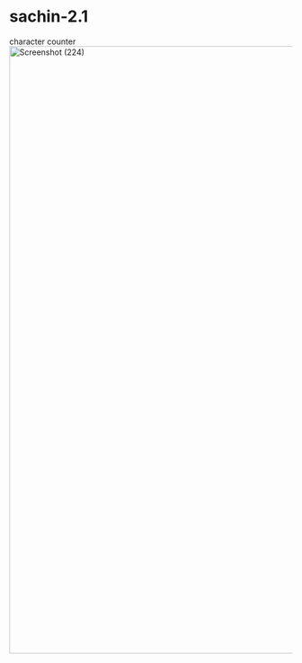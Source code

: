 # sachin-2.1
character counter
<img width="1920" height="1080" alt="Screenshot (224)" src="https://github.com/user-attachments/assets/9591c8f2-0857-48a9-a0f4-6a2e15b2a295" />
